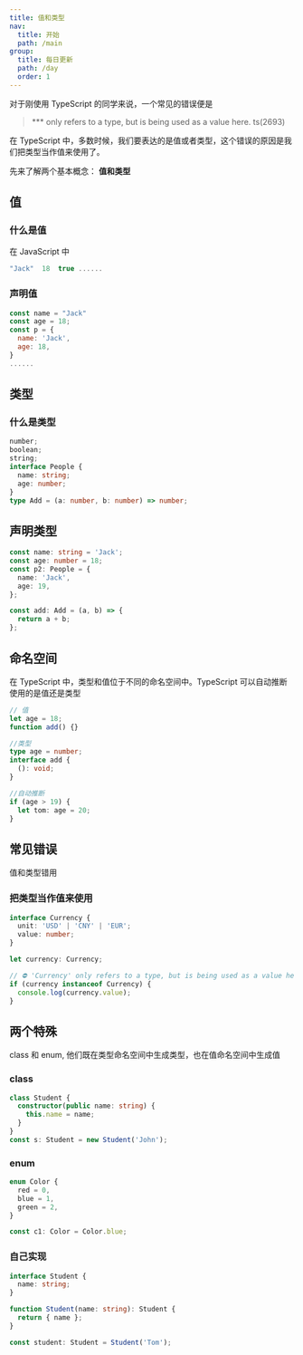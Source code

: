 ```yaml
---
title: 值和类型
nav:
  title: 开始
  path: /main
group:
  title: 每日更新
  path: /day
  order: 1
---
```


对于刚使用 TypeScript 的同学来说，一个常见的错误便是

> \*\*\* only refers to a type, but is being used as a value here. ts(2693)

在 TypeScript 中，多数时候，我们要表达的是值或者类型，这个错误的原因是我们把类型当作值来使用了。

先来了解两个基本概念： **值和类型**

## 值

### 什么是值

在 JavaScript 中

```js
"Jack"  18  true ......
```

### 声明值

```js
const name = "Jack"
const age = 18;
const p = {
  name: 'Jack',
  age: 18,
}
......
```

## 类型

### 什么是类型

```ts
number;
boolean;
string;
interface People {
  name: string;
  age: number;
}
type Add = (a: number, b: number) => number;
```

## 声明类型

```ts
const name: string = 'Jack';
const age: number = 18;
const p2: People = {
  name: 'Jack',
  age: 19,
};

const add: Add = (a, b) => {
  return a + b;
};
```

## 命名空间

在 TypeScript 中，类型和值位于不同的命名空间中。TypeScript 可以自动推断使用的是值还是类型

```ts
// 值
let age = 18;
function add() {}

//类型
type age = number;
interface add {
  (): void;
}

//自动推断
if (age > 19) {
  let tom: age = 20;
}
```

## 常见错误

值和类型错用

### 把类型当作值来使用

```ts
interface Currency {
  unit: 'USD' | 'CNY' | 'EUR';
  value: number;
}

let currency: Currency;

// ⛔️ 'Currency' only refers to a type, but is being used as a value here.ts(2693)
if (currency instanceof Currency) {
  console.log(currency.value);
}
```

## 两个特殊

class 和 enum, 他们既在类型命名空间中生成类型，也在值命名空间中生成值

### class

```ts
class Student {
  constructor(public name: string) {
    this.name = name;
  }
}
const s: Student = new Student('John');
```

### enum

```ts
enum Color {
  red = 0,
  blue = 1,
  green = 2,
}

const c1: Color = Color.blue;
```

### 自己实现

```ts
interface Student {
  name: string;
}

function Student(name: string): Student {
  return { name };
}

const student: Student = Student('Tom');
```
